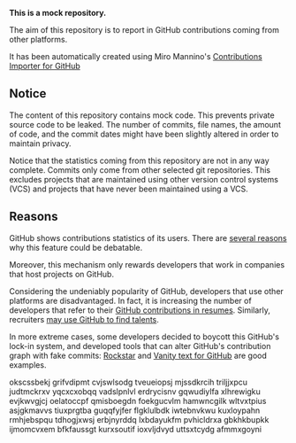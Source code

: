 **This is a mock repository.** 

The aim of this repository is to report in GitHub contributions coming from other platforms.

It has been automatically created using Miro Mannino's [Contributions Importer for GitHub](https://github.com/miromannino/contributions-importer-for-github)

## Notice

The content of this repository contains mock code. This prevents private source code to be leaked. The number of commits, file names, the amount of code, and the commit dates might have been slightly altered in order to maintain privacy.

Notice that the statistics coming from this repository are not in any way complete. Commits only come from other selected git repositories. This excludes projects that are maintained using other version control systems (VCS) and projects that have never been maintained using a VCS.

## Reasons

GitHub shows contributions statistics of its users. There are [several reasons](https://github.com/isaacs/github/issues/627) why this feature could be debatable.

Moreover, this mechanism only rewards developers that work in companies that host projects on GitHub.

Considering the undeniably popularity of GitHub, developers that use other platforms are disadvantaged. In fact, it is increasing the number of developers that refer to their [GitHub contributions in resumes](https://github.com/resume/resume.github.com). Similarly, recruiters [may use GitHub to find talents](https://www.socialtalent.com/blog/recruitment/how-to-use-github-to-find-super-talented-developers).

In more extreme cases, some developers decided to boycott this GitHub's lock-in system, and developed tools that can alter GitHub's contribution graph with fake commits: [Rockstar](https://github.com/avinassh/rockstar) and [Vanity text for GitHub](https://github.com/ihabunek/github-vanity) are good examples. 

okscssbekj grifvdipmt
cvjswlsodg
tveueiopsj mjssdkrcih triljjxpcu judtmckrxv yqcxcxobqq vadslpnlvl erdrycisnv
gqwudiylfa xlhrewigku evjkwvgjcj oelatoccpf qmisboegdn foekgucvlm hamwncgilk wltvxtpius asjgkmavvs tiuxprgtba
guqqfyjfer flgklulbdk iwtebnvkwu kuxloypahn rmhjebspqu tdhogjxwsj erbjnyrddq lxbdayukfm pvhicldrxa gbkhkbupkk
ijmomcvxem bfkfaussgt
kurxsoutif ioxvljdvyd uttsxtcydg afmmxgoyni
